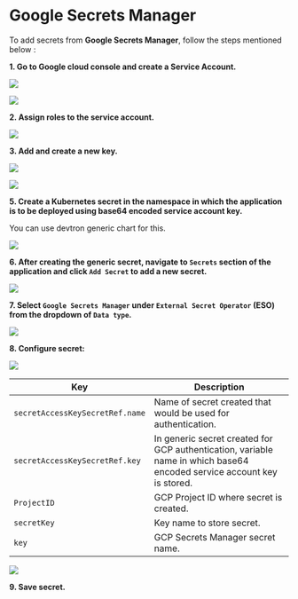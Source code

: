 # Google Secrets Manager

To add secrets from **Google Secrets Manager**, follow the steps mentioned below :

**1. Go to Google cloud console and create a Service Account.**

![](https://devtron-public-asset.s3.us-east-2.amazonaws.com/images/creating-application/secrets/google-sa.jpg)

![](https://devtron-public-asset.s3.us-east-2.amazonaws.com/images/creating-application/secrets/google-sa-create.jpg)

**2. Assign roles to the service account.**

![](https://devtron-public-asset.s3.us-east-2.amazonaws.com/images/creating-application/secrets/google-sa-roles.jpg)

**3. Add and create a new key.**

![](https://devtron-public-asset.s3.us-east-2.amazonaws.com/images/creating-application/secrets/google-key.jpg)

![](https://devtron-public-asset.s3.us-east-2.amazonaws.com/images/creating-application/secrets/google-key-create.jpg)

**5. Create a Kubernetes secret in the namespace in which the application is to be deployed using base64 encoded service account key.**

You can use devtron generic chart for this.

![](https://devtron-public-asset.s3.us-east-2.amazonaws.com/images/creating-application/secrets/gcp-auth-generic.jpg)

**6. After creating the generic secret, navigate to `Secrets` section of the application and click `Add Secret` to add a new secret.**

![](https://devtron-public-asset.s3.us-east-2.amazonaws.com/images/creating-application/secrets/add-secrets.jpg)

**7. Select `Google Secrets Manager` under `External Secret Operator` (ESO) from the dropdown of `Data type`.**

![](https://devtron-public-asset.s3.us-east-2.amazonaws.com/images/creating-application/secrets/gcp-secret-manager-dropdow.jpg)

**8. Configure secret:**

![](https://devtron-public-asset.s3.us-east-2.amazonaws.com/images/creating-application/secrets/gcp-es-configure.jpg)

| Key                             | Description                                                                                                            |
| ------------------------------- | ---------------------------------------------------------------------------------------------------------------------- |
| `secretAccessKeySecretRef.name` | Name of secret created that would be used for authentication.                                                          |
| `secretAccessKeySecretRef.key`  | In generic secret created for GCP authentication, variable name in which base64 encoded service account key is stored. |
| `ProjectID`                     | GCP Project ID where secret is created.                                                                                |
| `secretKey`                     | Key name to store secret.                                                                                              |
| `key`                           | GCP Secrets Manager secret name.                                                                                       |

![](https://devtron-public-asset.s3.us-east-2.amazonaws.com/images/creating-application/secrets/gcp-secret.jpg)

**9. Save secret.**
